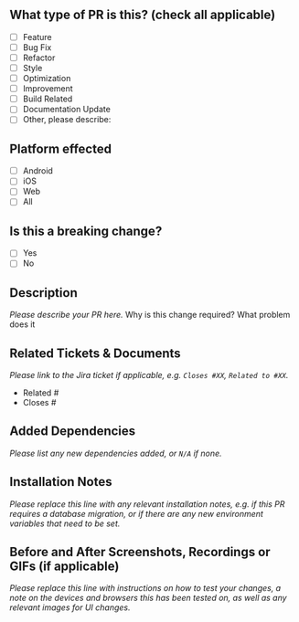 ## What type of PR is this? (check all applicable)

- [ ] Feature
- [ ] Bug Fix
- [ ] Refactor
- [ ] Style
- [ ] Optimization
- [ ] Improvement
- [ ] Build Related
- [ ] Documentation Update
- [ ] Other, please describe:

## Platform effected

- [ ] Android
- [ ] iOS
- [ ] Web
- [ ] All

## Is this a breaking change?

- [ ] Yes
- [ ] No

## Description

_Please describe your PR here._ Why is this change required? What problem does it

## Related Tickets & Documents

_Please link to the Jira ticket if applicable, e.g. `Closes #XX`, `Related to #XX`._

- Related #
- Closes #

## Added Dependencies

_Please list any new dependencies added, or `N/A` if none._

## Installation Notes

_Please replace this line with any relevant installation notes, e.g. if this PR
requires a database migration, or if there are any new environment variables
that need to be set._

## Before and After Screenshots, Recordings or GIFs (if applicable)

_Please replace this line with instructions on how to test your changes, a note
on the devices and browsers this has been tested on, as well as any relevant
images for UI changes._
